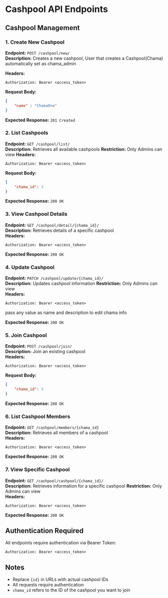 # Cashpool API Endpoints

## Cashpool Management

### 1. Create New Cashpool
**Endpoint:** `POST /cashpool/new/`  
**Description:** Creates a new cashpool, User that creates a Cashpool(Chama) automatically set as chama_admin

**Headers:**
```http
Authorization: Bearer <access_token>
```
**Request Body:**
```json
{
    "name" : "ChamaOne"
}
```

**Expected Response:** `201 Created`

### 2. List Cashpools
**Endpoint:** `GET /cashpool/list/`  
**Description:** Retrieves all available cashpools
**Restriction:** Only Admins can view
**Headers:**
```http
Authorization: Bearer <access_token>
```

**Request Body:**
```json
{
    "chama_id": 3
}
```
**Expected Response:** `200 OK`

### 3. View Cashpool Details
**Endpoint:** `GET /cashpool/detail/{chama_id}/`  
**Description:** Retrieves details of a specific cashpool  
**Headers:**
```http
Authorization: Bearer <access_token>
```
**Expected Response:** `200 OK`

### 4. Update Cashpool
**Endpoint:** `PATCH /cashpool/update/{chama_id}/`  
**Description:** Updates cashpool information
**Restriction:** Only Admins can view  
**Headers:**
```http
Authorization: Bearer <access_token>
```

pass any value as name and description to edit chama info 


**Expected Response:** `200 OK`

### 5. Join Cashpool
**Endpoint:** `POST /cashpool/join/`  
**Description:** Join an existing cashpool  
**Headers:**
```http
Authorization: Bearer <access_token>
```
**Request Body:**
```json
{
    "chama_id": 3
}
```
**Expected Response:** `200 OK`

### 6. List Cashpool Members
**Endpoint:** `GET /cashpool/members/{chama_id}`  
**Description:** Retrieves all members of a cashpool  
**Headers:**
```http
Authorization: Bearer <access_token>
```
**Expected Response:** `200 OK`

### 7. View Specific Cashpool
**Endpoint:** `GET /cashpool/cashpool/{chama_id}/`  
**Description:** Retrieves information for a specific cashpool
**Restriction:** Only Admins can view  
**Headers:**
```http
Authorization: Bearer <access_token>
```
**Expected Response:** `200 OK`

## Authentication Required
All endpoints require authentication via Bearer Token:
```http
Authorization: Bearer <access_token>
```

## Notes
- Replace `{id}` in URLs with actual cashpool IDs
- All requests require authentication
- `chama_id` refers to the ID of the cashpool you want to join